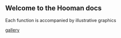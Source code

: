 
Welcome to the Hooman docs
---

Each function is accompanied by illustrative graphics


[gallery](gallery.md)



